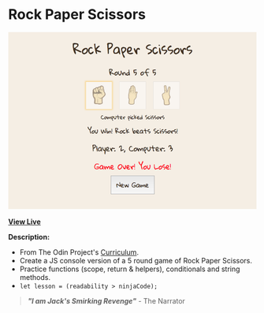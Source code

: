 # Rock Paper Scissors

![Rock Paper Scissors Screenshot](https://raw.githubusercontent.com/ejmiranda/rock-paper-scissors/master/meta/screenshot.png)

**[View Live](https://ejmiranda.github.io/rock-paper-scissors/)**

**Description:**
- From The Odin Project's [Curriculum](https://www.theodinproject.com/courses/web-development-101/lessons/rock-paper-scissors).
- Create a JS console version of a 5 round game of Rock Paper Scissors.
- Practice functions (scope, return & helpers), conditionals and string methods.
- `let lesson = (readability > ninjaCode);`

> **_"I am Jack's Smirking Revenge"_** - The Narrator